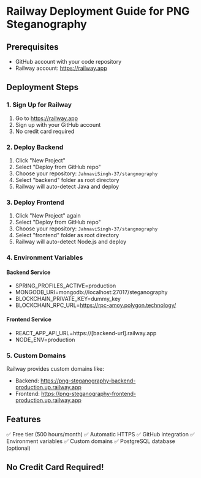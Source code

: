 # Railway Deployment Guide for PNG Steganography

## Prerequisites
- GitHub account with your code repository
- Railway account: https://railway.app

## Deployment Steps

### 1. Sign Up for Railway
1. Go to https://railway.app
2. Sign up with your GitHub account
3. No credit card required

### 2. Deploy Backend
1. Click "New Project"
2. Select "Deploy from GitHub repo"
3. Choose your repository: `JahnaviSingh-37/stangnography`
4. Select "backend" folder as root directory
5. Railway will auto-detect Java and deploy

### 3. Deploy Frontend
1. Click "New Project" again
2. Select "Deploy from GitHub repo"
3. Choose your repository: `JahnaviSingh-37/stangnography`
4. Select "frontend" folder as root directory
5. Railway will auto-detect Node.js and deploy

### 4. Environment Variables

#### Backend Service
- SPRING_PROFILES_ACTIVE=production
- MONGODB_URI=mongodb://localhost:27017/steganography
- BLOCKCHAIN_PRIVATE_KEY=dummy_key
- BLOCKCHAIN_RPC_URL=https://rpc-amoy.polygon.technology/

#### Frontend Service
- REACT_APP_API_URL=https://[backend-url].railway.app
- NODE_ENV=production

### 5. Custom Domains
Railway provides custom domains like:
- Backend: https://png-steganography-backend-production.up.railway.app
- Frontend: https://png-steganography-frontend-production.up.railway.app

## Features
✅ Free tier (500 hours/month)
✅ Automatic HTTPS
✅ GitHub integration
✅ Environment variables
✅ Custom domains
✅ PostgreSQL database (optional)

## No Credit Card Required!
